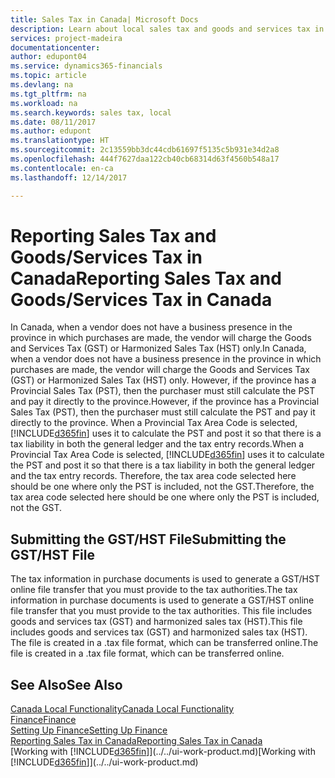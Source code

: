 ```yaml
---
title: Sales Tax in Canada| Microsoft Docs
description: Learn about local sales tax and goods and services tax in Canada.
services: project-madeira
documentationcenter: 
author: edupont04
ms.service: dynamics365-financials
ms.topic: article
ms.devlang: na
ms.tgt_pltfrm: na
ms.workload: na
ms.search.keywords: sales tax, local
ms.date: 08/11/2017
ms.author: edupont
ms.translationtype: HT
ms.sourcegitcommit: 2c13559bb3dc44cdb61697f5135c5b931e34d2a8
ms.openlocfilehash: 444f7627daa122cb40cb68314d63f4560b548a17
ms.contentlocale: en-ca
ms.lasthandoff: 12/14/2017

---
```

# <a name="reporting-sales-tax-and-goodsservices-tax-in-canada"></a><span data-ttu-id="7b384-103">Reporting Sales Tax and Goods/Services Tax in Canada</span><span class="sxs-lookup"><span data-stu-id="7b384-103">Reporting Sales Tax and Goods/Services Tax in Canada</span></span>
<span data-ttu-id="7b384-104">In Canada, when a vendor does not have a business presence in the province in which purchases are made, the vendor will charge the Goods and Services Tax (GST) or Harmonized Sales Tax (HST) only.</span><span class="sxs-lookup"><span data-stu-id="7b384-104">In Canada, when a vendor does not have a business presence in the province in which purchases are made, the vendor will charge the Goods and Services Tax (GST) or Harmonized Sales Tax (HST) only.</span></span> <span data-ttu-id="7b384-105">However, if the province has a Provincial Sales Tax (PST), then the purchaser must still calculate the PST and pay it directly to the province.</span><span class="sxs-lookup"><span data-stu-id="7b384-105">However, if the province has a Provincial Sales Tax (PST), then the purchaser must still calculate the PST and pay it directly to the province.</span></span> <span data-ttu-id="7b384-106">When a Provincial Tax Area Code is selected, [!INCLUDE[d365fin](../../includes/d365fin_md.md)] uses it to calculate the PST and post it so that there is a tax liability in both the general ledger and the tax entry records.</span><span class="sxs-lookup"><span data-stu-id="7b384-106">When a Provincial Tax Area Code is selected, [!INCLUDE[d365fin](../../includes/d365fin_md.md)] uses it to calculate the PST and post it so that there is a tax liability in both the general ledger and the tax entry records.</span></span> <span data-ttu-id="7b384-107">Therefore, the tax area code selected here should be one where only the PST is included, not the GST.</span><span class="sxs-lookup"><span data-stu-id="7b384-107">Therefore, the tax area code selected here should be one where only the PST is included, not the GST.</span></span>  

## <a name="submitting-the-gsthst-file"></a><span data-ttu-id="7b384-108">Submitting the GST/HST File</span><span class="sxs-lookup"><span data-stu-id="7b384-108">Submitting the GST/HST File</span></span>
<span data-ttu-id="7b384-109">The tax information in purchase documents is used to generate a GST/HST online file transfer that you must provide to the tax authorities.</span><span class="sxs-lookup"><span data-stu-id="7b384-109">The tax information in purchase documents is used to generate a GST/HST online file transfer that you must provide to the tax authorities.</span></span> <span data-ttu-id="7b384-110">This file includes goods and services tax (GST) and harmonized sales tax (HST).</span><span class="sxs-lookup"><span data-stu-id="7b384-110">This file includes goods and services tax (GST) and harmonized sales tax (HST).</span></span> <span data-ttu-id="7b384-111">The file is created in a .tax file format, which can be transferred online.</span><span class="sxs-lookup"><span data-stu-id="7b384-111">The file is created in a .tax file format, which can be transferred online.</span></span>  

## <a name="see-also"></a><span data-ttu-id="7b384-112">See Also</span><span class="sxs-lookup"><span data-stu-id="7b384-112">See Also</span></span>
[<span data-ttu-id="7b384-113">Canada Local Functionality</span><span class="sxs-lookup"><span data-stu-id="7b384-113">Canada Local Functionality</span></span>](canada-local-functionality.md)  
[<span data-ttu-id="7b384-114">Finance</span><span class="sxs-lookup"><span data-stu-id="7b384-114">Finance</span></span>](../../finance.md)  
[<span data-ttu-id="7b384-115">Setting Up Finance</span><span class="sxs-lookup"><span data-stu-id="7b384-115">Setting Up Finance</span></span>](../../finance-setup-finance.md)  
[<span data-ttu-id="7b384-116">Reporting Sales Tax in Canada</span><span class="sxs-lookup"><span data-stu-id="7b384-116">Reporting Sales Tax in Canada</span></span>](ca-sales-tax.md)  
<span data-ttu-id="7b384-117">[Working with [!INCLUDE[d365fin](../../includes/d365fin_md.md)]](../../ui-work-product.md)</span><span class="sxs-lookup"><span data-stu-id="7b384-117">[Working with [!INCLUDE[d365fin](../../includes/d365fin_md.md)]](../../ui-work-product.md)</span></span>

